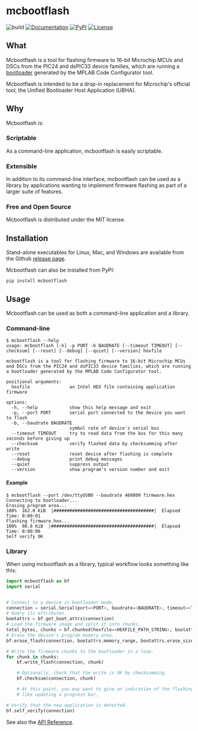 # mcbootflash

![build](https://github.com/bessman/mcbootflash/actions/workflows/build.yml/badge.svg)
[![Documentation](https://img.shields.io/badge/doc-latest-blue.svg)](https://bessman.github.io/mcbootflash/)
[![PyPI](https://img.shields.io/pypi/v/mcbootflash.svg)](https://pypi.org/project/mcbootflash/)
[![License](https://img.shields.io/pypi/l/mcbootflash)](https://mit-license.org/)

## What

Mcbootflash is a tool for flashing firmware to 16-bit Microchip MCUs and DSCs
from the PIC24 and dsPIC33 device families, which are running a
[bootloader](https://www.microchip.com/en-us/software-library/16-bit-bootloader)
generated by the MPLAB Code Configurator tool.

Mcbootflash is intended to be a drop-in replacement for Microchip's official tool, the
Unified Bootloader Host Application (UBHA).

## Why

Mcbootflash is:

### Scriptable

As a command-line application, mcbootflash is easily scriptable.

### Extensible

In addition to its command-line interface, mcbootflash can be used as a library by
applications wanting to implement firmware flashing as part of a larger suite of
features.

### Free and Open Source

Mcbootflash is distributed under the MIT license.

## Installation

Stand-alone executables for Linux, Mac, and Windows are available from the Github
[release page](https://github.com/bessman/mcbootflash/releases/latest).

Mcbootflash can also be installed from PyPI:

`pip install mcbootflash`

## Usage

Mcbootflash can be used as both a command-line application and a library.

### Command-line

```shellsession
$ mcbootflash --help
usage: mcbootflash [-h] -p PORT -b BAUDRATE [--timeout TIMEOUT] [--checksum] [--reset] [--debug] [--quiet] [--version] hexfile

mcbootflash is a tool for flashing firmware to 16-bit Microchip MCUs and DSCs from the PIC24 and dsPIC33 device families, which are running a bootloader generated by the MPLAB Code Configurator tool.

positional arguments:
  hexfile               an Intel HEX file containing application firmware

options:
  -h, --help            show this help message and exit
  -p, --port PORT       serial port connected to the device you want to flash
  -b, --baudrate BAUDRATE
                        symbol rate of device's serial bus
  --timeout TIMEOUT     try to read data from the bus for this many seconds before giving up
  --checksum            verify flashed data by checksumming after write
  --reset               reset device after flashing is complete
  --debug               print debug messages
  --quiet               suppress output
  --version             show program's version number and exit
```

#### Example

```shellsession
$ mcbootflash --port /dev/ttyUSB0 --baudrate 460800 firmware.hex
Connecting to bootloader...
Erasing program area...
100%  162.0 KiB  |######################################|  Elapsed Time: 0:00:01
Flashing firmware.hex...
100%  98.8 KiB  |#######################################|  Elapsed Time: 0:00:06
Self verify OK
```

### Library

When using mcbootflash as a library, typical workflow looks something like this:

``` py
import mcbootflash as bf
import serial


# Connect to a device in bootloader mode.
connection = serial.Serial(port=<PORT>, baudrate=<BAUDRATE>, timeout=<TIMEOUT>)
# Query its attributes.
bootattrs = bf.get_boot_attrs(connection)
# Load the firmware image and split it into chunks.
total_bytes, chunks = bf.chunked(hexfile=<HEXFILE_PATH_STRING>, bootattrs)
# Erase the device's program memory area.
bf.erase_flash(connection, bootattrs.memory_range, bootattrs.erase_size)

# Write the firmware chunks to the bootloader in a loop.
for chunk in chunks:
    bf.write_flash(connection, chunk)

    # Optionally, check that the write is OK by checksumming.
    bf.checksum(connection, chunk)

    # At this point, you may want to give an indication of the flashing progress,
    # like updating a progress bar.

# Verify that the new application is detected.
bf.self_verify(connection)
```

See also the [API Reference](https://bessman.github.io/mcbootflash/api/).
